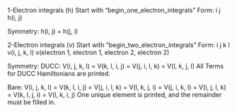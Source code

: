 1-Electron integrals (h)
Start with “begin_one_electron_integrals”
Form:
i   j   h(i, j)

Symmetry:
h(i, j) = h(j, i)


2-Electron integrals (v)
Start with “begin_two_electron_integrals”
Form:
i   j   k   l   v(i, j, k, l)
v(electron 1, electron 1, electron 2, electron 2)

Symmetry:
DUCC: V(i, j, k, l) = V(k, l, i, j) = V(j, i, l, k) = V(l, k, j, I)
All Terms for DUCC Hamiltonians are printed.

Bare: V(i, j, k, l) = V(k, l, i, j) = V(j, i, l, k) = V(l, k, j, i) = V(j, i, k, l) = V(i, j, l, k) = V(k, l, j, i) = V(l, k, i, j)
One unique element is printed, and the remainder must be filled in.

